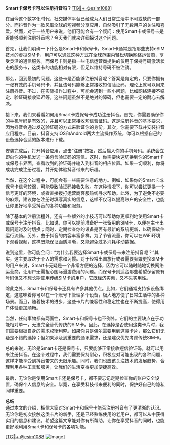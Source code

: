 **Smart卡保号卡可以注册抖音吗？**[[TG💪+ @esim1088](https://t.me/s/esim1088)]

在当今这个数字化时代，社交媒体平台已经成为人们日常生活中不可或缺的一部分。而抖音作为一款风靡全球的短视频分享应用，自然吸引了无数用户的关注和喜爱。然而，对于一些用户来说，他们可能会有一个疑问：使用Smart卡或保号卡是否能够顺利注册抖音呢？今天我们就来详细探讨这个问题。

首先，让我们明确一下什么是Smart卡和保号卡。Smart卡通常是指那些支持eSIM技术的虚拟SIM卡，用户可以通过这种方式在全球范围内轻松切换网络运营商，享受灵活的通信服务。而保号卡则是指一些电信运营商提供的仅用于保持号码激活状态的服务卡，这类卡的功能相对有限，但足以维持号码不被注销。

那么，回到最初的问题，这些卡是否能够注册抖音呢？答案是肯定的，只要你拥有一张有效的手机号码卡，并且该号码能够正常接收短信验证码，理论上就可以用来注册抖音。不过，在实际操作过程中，可能会遇到一些小问题，比如网络连接不稳定、验证码接收延迟等，这些问题虽然不是绝对的障碍，但也需要一定的耐心去解决。

接下来，我们来看看如何用Smart卡或保号卡成功注册抖音。首先，你需要确保你的手机号码是有效的，并且可以正常接收短信验证码。这是注册抖音的基本要求，因为抖音会通过发送验证码的方式来验证你的身份。其次，你需要下载并安装抖音应用程序。目前，抖音支持iOS和Android两大主流操作系统，你可以根据自己的设备选择合适的版本进行下载。

安装完成后，打开抖音应用，点击“注册”按钮，然后输入你的手机号码。系统会立即向你的手机发送一条包含验证码的短信。这时，你需要快速切换到你的Smart卡或保号卡界面，查看收到的验证码并输入到抖音的相应位置。如果一切顺利，你将成功完成注册过程，并开始体验抖音带来的乐趣。

当然，在这个过程中，可能会有一些需要注意的地方。例如，如果你的Smart卡或保号卡信号较弱，可能导致验证码接收失败。在这种情况下，你可以尝试更换一个信号更好的环境，或者直接拨打运营商客服热线寻求帮助。此外，为了避免不必要的麻烦，建议你在注册时填写真实的信息，这样不仅可以提高账户的安全性，也能让你更好地享受抖音的各种功能和服务。

除了基本的注册流程外，还有一些额外的小技巧可以帮助你更顺利地使用Smart卡或保号卡注册抖音。比如说，你可以提前准备好一张备用的SIM卡，以便在主卡出现问题时及时切换；同时，定期检查你的设备是否有最新的系统更新，以确保软件运行流畅。另外，由于抖音的内容丰富多样，为了节省流量，你可以在WiFi环境下观看视频，这样既能保证画质清晰，又能避免过多消耗移动数据。

说到这里，你可能会问：“为什么我要选择Smart卡或保号卡来注册抖音呢？”其实，这主要取决于个人的需求和习惯。对于经常出国旅行或者需要频繁更换SIM卡的用户来说，Smart卡无疑是一个非常方便的选择，因为它可以随时随地切换网络运营商，让用户无需担心国际漫游费用的问题。而保号卡则适合那些希望保留原有号码但又不想长期使用传统SIM卡的用户，它既经济实惠，又不失实用性。

除此之外，Smart卡和保号卡还具有许多其他优点。比如，它们通常支持多设备绑定，这意味着你可以在一个账号下管理多个设备，极大地方便了日常生活中的各种场景。而且，随着技术的进步，这些卡片的兼容性和稳定性也在不断提高，使得用户体验更加顺畅。

当然，任何事物都有两面性，Smart卡和保号卡也不例外。它们的主要缺点在于功能相对单一，无法完全替代传统的SIM卡。因此，在选择是否使用这类卡片时，我们需要根据自身的需求权衡利弊。如果你只是偶尔需要用到这类卡片，那么它们无疑是不错的选择；但如果涉及到重要的通讯需求，还是建议优先考虑传统SIM卡。

总的来说，无论是Smart卡还是保号卡，只要能够正常接收短信验证码，就可以用来注册抖音。在这个过程中，我们需要保持耐心，积极应对可能出现的各种问题，这样才能享受到抖音带来的无限乐趣。同时，我们也应该关注技术的发展趋势，合理利用各种工具和服务，让我们的生活变得更加便捷高效。

最后，无论你是使用Smart卡还是保号卡，都不要忘记定期检查你的账户安全设置，确保个人信息的安全。毕竟，在享受科技带来便利的同时，保护好自己的隐私同样重要。

**总结**  
通过本文的介绍，相信大家对Smart卡和保号卡能否注册抖音有了更清晰的认识。无论你是初次接触这类卡片的新手，还是已经熟练使用的老用户，都可以从中获得实用的信息和建议。希望这篇文章能对你有所帮助，让你在享受抖音的同时，也能更好地利用Smart卡和保号卡的各项功能。

[[TG💪+ @esim1088](https://t.me/s/esim1088) ![Image](https://i.postimg.cc/4NQfJmqS/Snipaste-2025-05-13-00-14-12.png)]